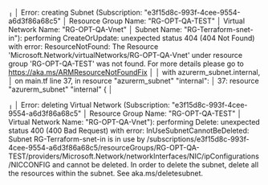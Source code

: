 ╷
│ Error: creating Subnet (Subscription: "e3f15d8c-993f-4cee-9554-a6d3f86a68c5"
│ Resource Group Name: "RG-OPT-QA-TEST"
│ Virtual Network Name: "RG-OPT-QA-Vnet"
│ Subnet Name: "RG-Terraform-snet-in"): performing CreateOrUpdate: unexpected status 404 (404 Not Found) with error: ResourceNotFound: The Resource 'Microsoft.Network/virtualNetworks/RG-OPT-QA-Vnet' under resource group 'RG-OPT-QA-TEST' was not found. For more details please go to https://aka.ms/ARMResourceNotFoundFix
│
│   with azurerm_subnet.internal,
│   on main.tf line 37, in resource "azurerm_subnet" "internal":
│   37: resource "azurerm_subnet" "internal" {
│


╷
│ Error: deleting Virtual Network (Subscription: "e3f15d8c-993f-4cee-9554-a6d3f86a68c5"
│ Resource Group Name: "RG-OPT-QA-TEST"
│ Virtual Network Name: "RG-OPT-QA-Vnet"): performing Delete: unexpected status 400 (400 Bad Request) with error: InUseSubnetCannotBeDeleted: Subnet RG-Terraform-snet-in is in use by /subscriptions/e3f15d8c-993f-4cee-9554-a6d3f86a68c5/resourceGroups/RG-OPT-QA-TEST/providers/Microsoft.Network/networkInterfaces/NIC/ipConfigurations/NICCONFIG and cannot be deleted. In order to delete the subnet, delete all the resources within the subnet. See aka.ms/deletesubnet.

